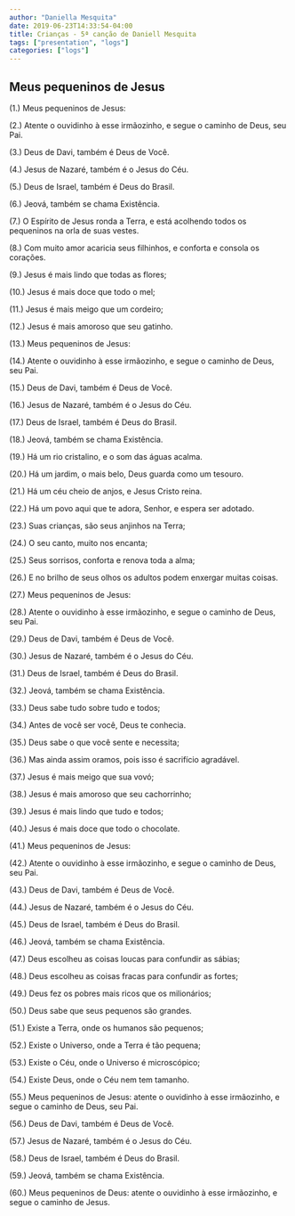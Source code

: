 ```yaml
---
author: "Daniella Mesquita"
date: 2019-06-23T14:33:54-04:00
title: Crianças - 5ª canção de Daniell Mesquita 
tags: ["presentation", "logs"]
categories: ["logs"]
---
```


## Meus pequeninos de Jesus


(1.) Meus pequeninos de Jesus:

(2.) Atente o ouvidinho à esse irmãozinho, e segue o caminho de Deus, seu Pai.

(3.) Deus de Davi, também é Deus de Você.

(4.) Jesus de Nazaré, também é o Jesus do Céu.

(5.) Deus de Israel, também é Deus do Brasil.

(6.) Jeová, também se chama Existência.

(7.) O Espírito de Jesus ronda a Terra, e está acolhendo todos os pequeninos na orla de suas vestes.

(8.) Com muito amor acaricia seus filhinhos, e conforta e consola os corações.

(9.) Jesus é mais lindo que todas as flores;

(10.) Jesus é mais doce que todo o mel;

(11.) Jesus é mais meigo que um cordeiro;

(12.) Jesus é mais amoroso que seu gatinho.

(13.) Meus pequeninos de Jesus:

(14.) Atente o ouvidinho à esse irmãozinho, e segue o caminho de Deus, seu Pai.

(15.) Deus de Davi, também é Deus de Você.

(16.) Jesus de Nazaré, também é o Jesus do Céu.

(17.) Deus de Israel, também é Deus do Brasil.

(18.) Jeová, também se chama Existência.

(19.) Há um rio cristalino, e o som das águas acalma.

(20.) Há um jardim, o mais belo, Deus guarda como um tesouro.

(21.) Há um céu cheio de anjos, e Jesus Cristo reina.

(22.) Há um povo aqui que te adora, Senhor, e espera ser adotado.

(23.) Suas crianças, são seus anjinhos na Terra;

(24.) O seu canto, muito nos encanta;

(25.) Seus sorrisos, conforta e renova toda a alma;

(26.) E no brilho de seus olhos os adultos podem enxergar muitas coisas.

(27.) Meus pequeninos de Jesus:

(28.) Atente o ouvidinho à esse irmãozinho, e segue o caminho de Deus, seu Pai.

(29.) Deus de Davi, também é Deus de Você.

(30.) Jesus de Nazaré, também é o Jesus do Céu.

(31.) Deus de Israel, também é Deus do Brasil.

(32.) Jeová, também se chama Existência.

(33.) Deus sabe tudo sobre tudo e todos;

(34.) Antes de você ser você, Deus te conhecia.

(35.) Deus sabe o que você sente e necessita;

(36.) Mas ainda assim oramos, pois isso é sacrifício agradável.

(37.) Jesus é mais meigo que sua vovó;

(38.) Jesus é mais amoroso que seu cachorrinho;

(39.) Jesus é mais lindo que tudo e todos;

(40.) Jesus é mais doce que todo o chocolate.

(41.) Meus pequeninos de Jesus:

(42.) Atente o ouvidinho à esse irmãozinho, e segue o caminho de Deus, seu Pai.

(43.) Deus de Davi, também é Deus de Você.

(44.) Jesus de Nazaré, também é o Jesus do Céu.

(45.) Deus de Israel, também é Deus do Brasil.

(46.) Jeová, também se chama Existência.

(47.) Deus escolheu as coisas loucas para confundir as sábias;

(48.) Deus escolheu as coisas fracas para confundir as fortes;

(49.) Deus fez os pobres mais ricos que os milionários;

(50.) Deus sabe que seus pequenos são grandes.

(51.) Existe a Terra, onde os humanos são pequenos;

(52.) Existe o Universo, onde a Terra é tão pequena;

(53.) Existe o Céu, onde o Universo é microscópico;

(54.) Existe Deus, onde o Céu nem tem tamanho.

(55.) Meus pequeninos de Jesus: atente o ouvidinho à esse irmãozinho, e segue o caminho de Deus, seu Pai.

(56.) Deus de Davi, também é Deus de Você.

(57.) Jesus de Nazaré, também é o Jesus do Céu.

(58.) Deus de Israel, também é Deus do Brasil.

(59.) Jeová, também se chama Existência.

(60.) Meus pequeninos de Deus: atente o ouvidinho à esse irmãozinho, e segue o caminho de Jesus.
